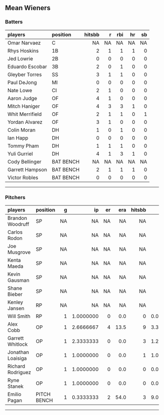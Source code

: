 ## Mean Wieners

### Batters

 
|players         |position  | hitsbb|  r| rbi| hr| sb| 
|:---------------|:---------|------:|--:|---:|--:|--:| 
|Omar Narvaez    |C         |     NA| NA|  NA| NA| NA| 
|Rhys Hoskins    |1B        |      2|  1|   1|  1|  0| 
|Jed Lowrie      |2B        |      0|  0|   0|  0|  0| 
|Eduardo Escobar |3B        |      2|  0|   1|  0|  0| 
|Gleyber Torres  |SS        |      3|  1|   1|  0|  0| 
|Paul DeJong     |MI        |      0|  0|   0|  0|  0| 
|Nate Lowe       |CI        |      2|  1|   0|  0|  0| 
|Aaron Judge     |OF        |      4|  1|   0|  0|  0| 
|Mitch Haniger   |OF        |      4|  3|   3|  1|  0| 
|Whit Merrifield |OF        |      2|  1|   1|  0|  1| 
|Yordan Alvarez  |OF        |      3|  1|   0|  0|  0| 
|Colin Moran     |DH        |      1|  0|   1|  0|  0| 
|Ian Happ        |DH        |      0|  0|   0|  0|  0| 
|Tommy Pham      |DH        |      1|  1|   1|  0|  0| 
|Yuli Gurriel    |DH        |      4|  1|   3|  1|  0| 
|Cody Bellinger  |BAT BENCH |     NA| NA|  NA| NA| NA| 
|Garrett Hampson |BAT BENCH |      2|  1|   1|  1|  0| 
|Victor Robles   |BAT BENCH |      0|  0|   0|  0|  0| 

* * *

### Pitchers

 
|players           |position    |  g|        ip| er|  era| hitsbb|     whip| so|  w| sv| 
|:-----------------|:-----------|--:|---------:|--:|----:|------:|--------:|--:|--:|--:| 
|Brandon Woodruff  |SP          | NA|        NA| NA|   NA|     NA|       NA| NA| NA| NA| 
|Carlos Rodon      |SP          | NA|        NA| NA|   NA|     NA|       NA| NA| NA| NA| 
|Joe Musgrove      |SP          | NA|        NA| NA|   NA|     NA|       NA| NA| NA| NA| 
|Kenta Maeda       |SP          | NA|        NA| NA|   NA|     NA|       NA| NA| NA| NA| 
|Kevin Gausman     |SP          | NA|        NA| NA|   NA|     NA|       NA| NA| NA| NA| 
|Shane Bieber      |SP          | NA|        NA| NA|   NA|     NA|       NA| NA| NA| NA| 
|Kenley Jansen     |RP          | NA|        NA| NA|   NA|     NA|       NA| NA| NA| NA| 
|Will Smith        |RP          |  1| 1.0000000|  0|  0.0|      0| 0.000000|  1|  0|  1| 
|Alex Cobb         |OP          |  1| 2.6666667|  4| 13.5|      9| 3.375000|  4|  0|  0| 
|Garrett Whitlock  |OP          |  1| 2.3333333|  0|  0.0|      3| 1.285714|  3|  0|  0| 
|Jonathan Loaisiga |OP          |  1| 1.0000000|  0|  0.0|      1| 1.000000|  1|  0|  0| 
|Richard Rodriguez |OP          |  1| 1.0000000|  0|  0.0|      0| 0.000000|  1|  0|  1| 
|Ryne Stanek       |OP          |  1| 1.0000000|  0|  0.0|      0| 0.000000|  2|  0|  0| 
|Emilio Pagan      |PITCH BENCH |  1| 0.3333333|  2| 54.0|      3| 9.000000|  0|  0|  0| 


* * *


